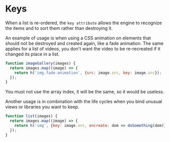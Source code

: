# Keys

When a list is re-ordered, the `key attribute` allows the engine to recognize the items and to sort them rather than destroying it.

An example of usage is when using a CSS animation on elements that should not be destroyed and created again, like a fade animation. The same applies for a list of videos, you don't want the video to be re-recreated if it changed its place in a list.

```js
function imageGallery(images) {
  return images.map((image) => {
    return h('img.fade-animation', {src: image.src, key: image.src});
  });
}
```

You must not use the array index, it will be the same, so it would be useless.

Another usage is in combination with the life cycles when you bind unusual views or libraries you want to keep.

```js
function list(images) {
  return images.map((image) => {
    return h('img', {key: image.src, oncreate: dom => doSomething(dom)});
  });
}
```
